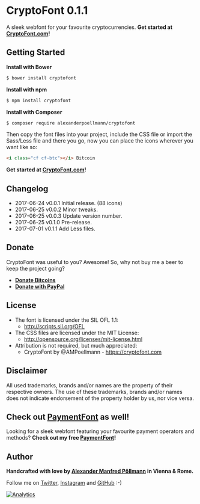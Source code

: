 CryptoFont 0.1.1
================

A sleek webfont for your favourite cryptocurrencies. **Get started at [CryptoFont.com](https://cryptofont.com)!**

## Getting Started

**Install with Bower**

```bash
$ bower install cryptofont
```

**Install with npm**

```bash
$ npm install cryptofont
```

**Install with Composer**

```bash
$ composer require alexanderpoellmann/cryptofont
```

Then copy the font files into your project, include the CSS file or import the Sass/Less file and there you go, now you can place the icons wherever you want like so:

```html
<i class="cf cf-btc"></i> Bitcoin
```

**Get started at [CryptoFont.com](https://cryptofont.com)!**

## Changelog

- 2017-06-24 v0.0.1 Initial release. (88 icons)
- 2017-06-25 v0.0.2 Minor tweaks.
- 2017-06-25 v0.0.3 Update version number.
- 2017-06-25 v0.1.0 Pre-release.
- 2017-07-01 v0.1.1 Add Less files.

## Donate

CryptoFont was useful to you? Awesome! So, why not buy me a beer to keep the project going?

- **[Donate Bitcoins](https://www.coinbase.com/checkouts/b49f0248be35b6bd5629df8c3a8c5e10)**
- **[Donate with PayPal](https://www.paypal.com/cgi-bin/webscr?cmd=_xclick&business=donate@vendocr.at&currency_code=EUR&amount=&return=&item_name=Buy+me+a+beer!)**

## License

- The font is licensed under the SIL OFL 1.1:
  - http://scripts.sil.org/OFL
- The CSS files are licensed under the MIT License:
  - http://opensource.org/licenses/mit-license.html
- Attribution is not required, but much appreciated:
  - CryptoFont by @AMPoellmann - https://cryptofont.com

## Disclaimer

All used trademarks, brands and/or names are the property of their respective owners.
The use of these trademarks, brands and/or names does not indicate endorsement of the property holder by us, nor vice versa.

## Check out [PaymentFont](https://paymentfont.com) as well!

Looking for a sleek webfont featuring your favourite payment operators and methods? **Check out my free [PaymentFont](https://paymentfont.com)!**

## Author

**Handcrafted with love by [Alexander Manfred Pöllmann](https://alexanderpoellmann.com) in Vienna &amp; Rome.**

Follow me on [Twitter](https://twitter.com/AMPoellmann), [Instagram](https://instagram.com/AlexanderPoellmann) and [GitHub](https://github.com/AlexanderPoellmann) :-)

[![Analytics](https://ga-beacon.appspot.com/UA-57742328-1/AlexanderPoellmann/CryptoFont)](https://github.com/igrigorik/ga-beacon)